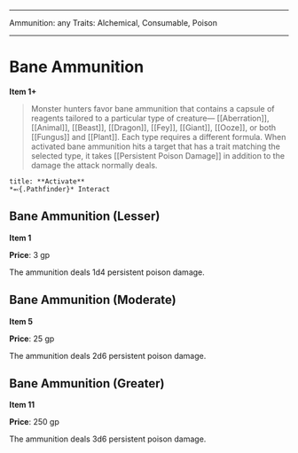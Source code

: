 
---
Ammunition: any
Traits: Alchemical, Consumable, Poison

---

# Bane Ammunition

**Item 1+**

> Monster hunters favor bane ammunition that contains a capsule of reagents tailored to a particular type of creature— [[Aberration]], [[Animal]], [[Beast]], [[Dragon]], [[Fey]], [[Giant]], [[Ooze]], or both [[Fungus]] and [[Plant]]. Each type requires a different formula. When activated bane ammunition hits a target that has a trait matching the selected type, it takes [[Persistent Poison Damage]] in addition to the damage the attack normally deals.

```ad-embed-ability
title: **Activate**
*⬻{.Pathfinder}* Interact 
```

## Bane Ammunition (Lesser)

**Item 1**

**Price**: 3 gp

The ammunition deals 1d4 persistent poison damage.

## Bane Ammunition (Moderate)

**Item 5**

**Price**: 25 gp

The ammunition deals 2d6 persistent poison damage.

## Bane Ammunition (Greater)

**Item 11**

**Price**: 250 gp

The ammunition deals 3d6 persistent poison damage.
